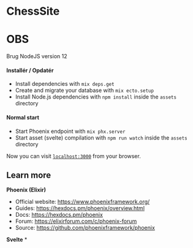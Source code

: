 # ChessSite

# OBS
Brug NodeJS version 12

#### Installér / Opdatér

  * Install dependencies with `mix deps.get`
  * Create and migrate your database with `mix ecto.setup`
  * Install Node.js dependencies with `npm install` inside the `assets` directory

#### Normal start
  * Start Phoenix endpoint with `mix phx.server`
  * Start asset (svelte) compilation with `npm run watch` inside the `assets` directory

Now you can visit [`localhost:3000`](http://localhost:3000) from your browser.


## Learn more
  **Phoenix (Elixir)**
  * Official website: https://www.phoenixframework.org/
  * Guides: https://hexdocs.pm/phoenix/overview.html
  * Docs: https://hexdocs.pm/phoenix
  * Forum: https://elixirforum.com/c/phoenix-forum
  * Source: https://github.com/phoenixframework/phoenix

  **Svelte**
  * 
